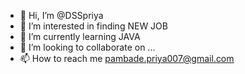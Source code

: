 - 👋 Hi, I’m @DSSpriya
- 👀 I’m interested in finding NEW JOB
- 🌱 I’m currently learning JAVA
- 💞️ I’m looking to collaborate on ...
- 📫 How to reach me pambade.priya007@gmail.com

<!---
DSSpriya/DSSpriya is a ✨ special ✨ repository because its `README.md` (this file) appears on your GitHub profile.
You can click the Preview link to take a look at your changes.
--->
